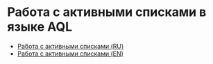 # Работа с активными списками в языке AQL

- [Работа с активными списками (RU)](https://github.com/E-Newman/r-vision-test-task/blob/master/WorkingWithAQL.adoc#%D1%80%D0%B0%D0%B1%D0%BE%D1%82%D0%B0-%D1%81-%D0%B0%D0%BA%D1%82%D0%B8%D0%B2%D0%BD%D1%8B%D0%BC%D0%B8-%D1%81%D0%BF%D0%B8%D1%81%D0%BA%D0%B0%D0%BC%D0%B8)
- [Работа с активными списками (EN)](https://github.com/E-Newman/r-vision-test-task/blob/master/WorkingWithActiveListsEN.adoc)